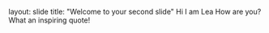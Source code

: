 layout: slide
title: "Welcome to your second slide"
Hi I am Lea
How are you?
What an inspiring quote!

